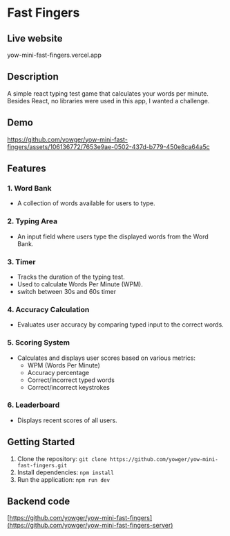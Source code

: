 # Fast Fingers

## Live website
yow-mini-fast-fingers.vercel.app

## Description
A simple react typing test game that calculates your words per minute. Besides React, no libraries were used in this app, I wanted a challenge.

## Demo
https://github.com/yowger/yow-mini-fast-fingers/assets/106136772/7653e9ae-0502-437d-b779-450e8ca64a5c

## Features

### 1. Word Bank
- A collection of words available for users to type.

### 2. Typing Area
- An input field where users type the displayed words from the Word Bank.

### 3. Timer
- Tracks the duration of the typing test.
- Used to calculate Words Per Minute (WPM).
- switch between 30s and 60s timer

### 4. Accuracy Calculation
- Evaluates user accuracy by comparing typed input to the correct words.

### 5. Scoring System
- Calculates and displays user scores based on various metrics:
  - WPM (Words Per Minute)
  - Accuracy percentage
  - Correct/incorrect typed words
  - Correct/incorrect keystrokes
  
### 6. Leaderboard
- Displays recent scores of all users.

## Getting Started
1. Clone the repository: `git clone https://github.com/yowger/yow-mini-fast-fingers.git`
2. Install dependencies: `npm install`
3. Run the application: `npm run dev`

## Backend code
[https://github.com/yowger/yow-mini-fast-fingers](https://github.com/yowger/yow-mini-fast-fingers-server)



